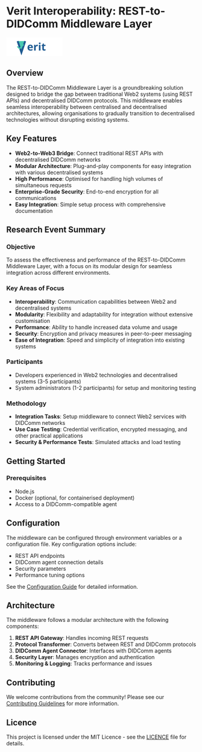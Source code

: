 # Verit Interoperability: REST-to-DIDComm Middleware Layer

<img src="assets/verit-logo.svg" alt="Verit Logo" width="150" />

## Overview

The REST-to-DIDComm Middleware Layer is a groundbreaking solution designed to bridge the gap between traditional Web2 systems (using REST APIs) and decentralised DIDComm protocols. This middleware enables seamless interoperability between centralised and decentralised architectures, allowing organisations to gradually transition to decentralised technologies without disrupting existing systems.

## Key Features

- **Web2-to-Web3 Bridge**: Connect traditional REST APIs with decentralised DIDComm networks
- **Modular Architecture**: Plug-and-play components for easy integration with various decentralised systems
- **High Performance**: Optimised for handling high volumes of simultaneous requests
- **Enterprise-Grade Security**: End-to-end encryption for all communications
- **Easy Integration**: Simple setup process with comprehensive documentation

## Research Event Summary

### Objective

To assess the effectiveness and performance of the REST-to-DIDComm Middleware Layer, with a focus on its modular design for seamless integration across different environments.

### Key Areas of Focus

- **Interoperability**: Communication capabilities between Web2 and decentralised systems
- **Modularity**: Flexibility and adaptability for integration without extensive customisation
- **Performance**: Ability to handle increased data volume and usage
- **Security**: Encryption and privacy measures in peer-to-peer messaging
- **Ease of Integration**: Speed and simplicity of integration into existing systems

### Participants

- Developers experienced in Web2 technologies and decentralised systems (3-5 participants)
- System administrators (1-2 participants) for setup and monitoring testing

### Methodology

- **Integration Tasks**: Setup middleware to connect Web2 services with DIDComm networks
- **Use Case Testing**: Credential verification, encrypted messaging, and other practical applications
- **Security & Performance Tests**: Simulated attacks and load testing

## Getting Started

### Prerequisites

- Node.js 
- Docker (optional, for containerised deployment)
- Access to a DIDComm-compatible agent

## Configuration

The middleware can be configured through environment variables or a configuration file. Key configuration options include:

- REST API endpoints
- DIDComm agent connection details
- Security parameters
- Performance tuning options

See the [Configuration Guide](docs/configuration.md) for detailed information.


## Architecture

The middleware follows a modular architecture with the following components:

1. **REST API Gateway**: Handles incoming REST requests
2. **Protocol Transformer**: Converts between REST and DIDComm protocols
3. **DIDComm Agent Connector**: Interfaces with DIDComm agents
4. **Security Layer**: Manages encryption and authentication
5. **Monitoring & Logging**: Tracks performance and issues


## Contributing

We welcome contributions from the community! Please see our [Contributing Guidelines](CONTRIBUTING.md) for more information.

## Licence

This project is licensed under the MIT Licence - see the [LICENCE](LICENCE) file for details.

